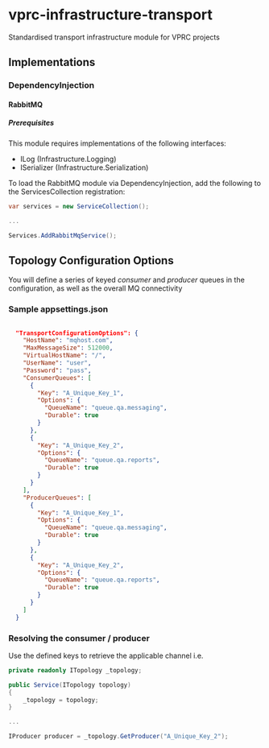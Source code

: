 # vprc-infrastructure-transport

Standardised transport infrastructure module for VPRC projects

## Implementations
### DependencyInjection
#### RabbitMQ
##### Prerequisites
This module requires implementations of the following interfaces:
* ILog (Infrastructure.Logging)
* ISerializer (Infrastructure.Serialization)

To load the RabbitMQ module via DependencyInjection, add the following to the ServicesCollection registration:
```C#
var services = new ServiceCollection();

...

Services.AddRabbitMqService();
```

## Topology Configuration Options
You will define a series of keyed *consumer* and *producer* queues in the configuration, as well as the overall MQ connectivity
### Sample appsettings.json
```json

  "TransportConfigurationOptions": {
    "HostName": "mqhost.com",
    "MaxMessageSize": 512000,
    "VirtualHostName": "/",
    "UserName": "user",
    "Password": "pass",
    "ConsumerQueues": [
      {
        "Key": "A_Unique_Key_1",
        "Options": {
          "QueueName": "queue.qa.messaging",
          "Durable": true
        }
      },
      {
        "Key": "A_Unique_Key_2",
        "Options": {
          "QueueName": "queue.qa.reports",
          "Durable": true
        }
      }
    ],
    "ProducerQueues": [
      {
        "Key": "A_Unique_Key_1",
        "Options": {
          "QueueName": "queue.qa.messaging",
          "Durable": true
        }
      },
      {
        "Key": "A_Unique_Key_2",
        "Options": {
          "QueueName": "queue.qa.reports",
          "Durable": true
        }
      }
    ]
  }
```

### Resolving the consumer / producer
Use the defined keys to retrieve the applicable channel i.e.
```C#
private readonly ITopology _topology;

public Service(ITopology topology)
{
	_topology = topology;
}

...

IProducer producer = _topology.GetProducer("A_Unique_Key_2");
```